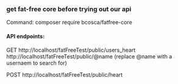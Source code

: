 ### get fat-free core before trying out our api 
Command: composer require bcosca/fatfree-core

#### API endpoints:
GET
http://localhost/fatFreeTest/public/users_heart
http://localhost/fatFreeTest/public/@name (replace @name with a usernaem to search for)

POST
http://localhost/fatFreeTest/public/heart
